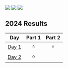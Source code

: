 ![](https://img.shields.io/badge/day%20📅-3-blue) ![](https://img.shields.io/badge/days%20completed%20✔-1-darkgreen) ![](https://img.shields.io/badge/stars%20⭐-3-yellow)

<!--- advent_readme_stars table --->
## 2024 Results

| Day | Part 1 | Part 2 |
| :---: | :---: | :---: |
| [Day 1](https://adventofcode.com/2024/day/1) | ⭐ | ⭐ |
| [Day 2](https://adventofcode.com/2024/day/2) | ⭐ |   |
<!--- advent_readme_stars table --->
